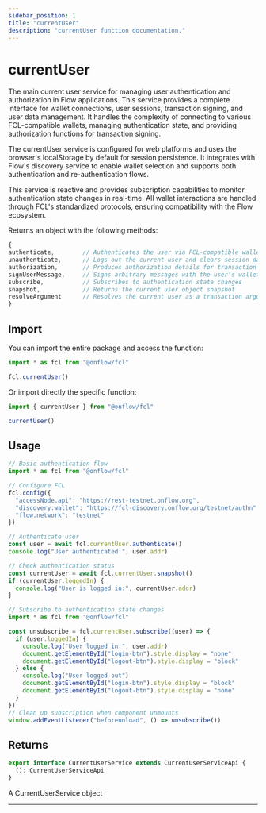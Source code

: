 ```yaml
---
sidebar_position: 1
title: "currentUser"
description: "currentUser function documentation."
---
```


<!-- THIS DOCUMENT IS AUTO-GENERATED FROM [onflow/fcl/src/fcl.ts](https://github.com/onflow/fcl-js/tree/master/packages/fcl/src/fcl.ts). DO NOT EDIT MANUALLY -->

# currentUser

The main current user service for managing user authentication and authorization in Flow applications.
This service provides a complete interface for wallet connections, user sessions, transaction signing, and user data management.
It handles the complexity of connecting to various FCL-compatible wallets, managing authentication state, and providing
authorization functions for transaction signing.

The currentUser service is configured for web platforms and uses the browser's localStorage by default for session persistence.
It integrates with Flow's discovery service to enable wallet selection and supports both authentication and re-authentication flows.

This service is reactive and provides subscription capabilities to monitor authentication state changes in real-time.
All wallet interactions are handled through FCL's standardized protocols, ensuring compatibility with the Flow ecosystem.

Returns an object with the following methods:
```typescript
{
authenticate,        // Authenticates the user via FCL-compatible wallets
unauthenticate,      // Logs out the current user and clears session data
authorization,       // Produces authorization details for transaction signing
signUserMessage,     // Signs arbitrary messages with the user's wallet
subscribe,           // Subscribes to authentication state changes
snapshot,            // Returns the current user object snapshot
resolveArgument      // Resolves the current user as a transaction argument
}
```

## Import

You can import the entire package and access the function:

```typescript
import * as fcl from "@onflow/fcl"

fcl.currentUser()
```

Or import directly the specific function:

```typescript
import { currentUser } from "@onflow/fcl"

currentUser()
```

## Usage

```typescript
// Basic authentication flow
import * as fcl from "@onflow/fcl"

// Configure FCL
fcl.config({
  "accessNode.api": "https://rest-testnet.onflow.org",
  "discovery.wallet": "https://fcl-discovery.onflow.org/testnet/authn",
  "flow.network": "testnet"
})

// Authenticate user
const user = await fcl.currentUser.authenticate()
console.log("User authenticated:", user.addr)

// Check authentication status
const currentUser = await fcl.currentUser.snapshot()
if (currentUser.loggedIn) {
  console.log("User is logged in:", currentUser.addr)
}

// Subscribe to authentication state changes
import * as fcl from "@onflow/fcl"

const unsubscribe = fcl.currentUser.subscribe((user) => {
  if (user.loggedIn) {
    console.log("User logged in:", user.addr)
    document.getElementById("login-btn").style.display = "none"
    document.getElementById("logout-btn").style.display = "block"
  } else {
    console.log("User logged out")
    document.getElementById("login-btn").style.display = "block"
    document.getElementById("logout-btn").style.display = "none"
  }
})
// Clean up subscription when component unmounts
window.addEventListener("beforeunload", () => unsubscribe())
```


## Returns

```typescript
export interface CurrentUserService extends CurrentUserServiceApi {
  (): CurrentUserServiceApi
}
```


A CurrentUserService object

---